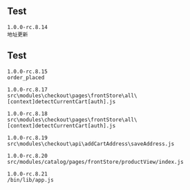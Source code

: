 ## Test

```
1.0.0-rc.8.14
地址更新

```

## Test

```
1.0.0-rc.8.15
order_placed

```

```
1.0.0-rc.8.17
src\modules\checkout\pages\frontStore\all\[context]detectCurrentCart[auth].js

```

```
1.0.0-rc.8.18
src\modules\checkout\pages\frontStore\all\[context]detectCurrentCart[auth].js

```

```
1.0.0-rc.8.19
src\modules\checkout\api\addCartAddress\saveAddress.js

```

```
1.0.0-rc.8.20
src/modules/catalog/pages/frontStore/productView/index.js

```

```
1.0.0-rc.8.21
/bin/lib/app.js

```
